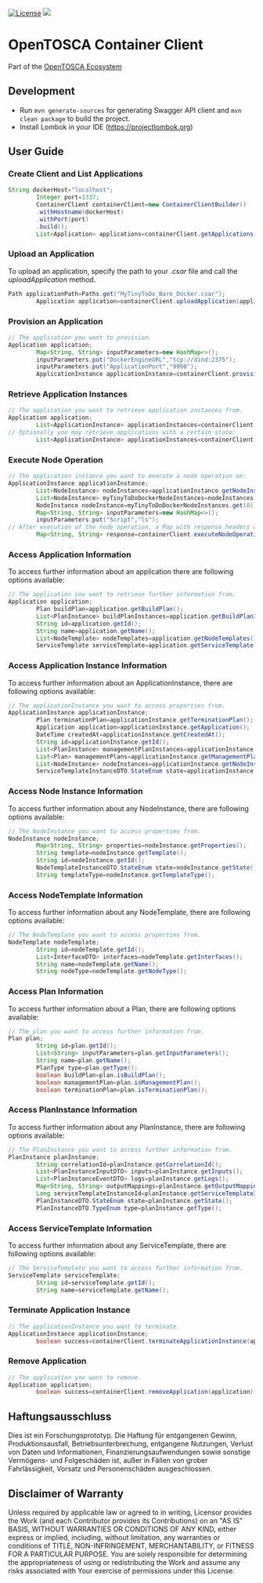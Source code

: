 [![License](https://img.shields.io/badge/License-Apache%202.0-blue.svg)](https://opensource.org/licenses/Apache-2.0)
[![](https://jitpack.io/v/OpenTOSCA/container-client.svg)](https://jitpack.io/#OpenTOSCA/container-client)

# OpenTOSCA Container Client

Part of the [OpenTOSCA Ecosystem](http://www.opentosca.org)

## Development

* Run `mvn generate-sources` for generating Swagger API client and `mvn clean package` to build the project.
* Install Lombok in your IDE (https://projectlombok.org)

## User Guide

### Create Client and List Applications

```java
String dockerHost="localhost";
        Integer port=1337;
        ContainerClient containerClient=new ContainerClientBuilder()
        .withHostname(dockerHost)
        .withPort(port)
        .build();
        List<Application> applications=containerClient.getApplications();
```

### Upload an Application

To upload an application, specify the path to your *.csar* file and call the *uploadApplication* method.

```java
Path applicationPath=Paths.get("MyTinyToDo_Bare_Docker.csar");
        Application application=containerClient.uploadApplication(applicationPath);
```

### Provision an Application

```java
// The application you want to provision.
Application application;
        Map<String, String> inputParameters=new HashMap<>();
        inputParameters.put("DockerEngineURL","tcp://dind:2375");
        inputParameters.put("ApplicationPort","9990");
        ApplicationInstance applicationInstance=containerClient.provisionApplication(application,inputParameters);
```

### Retrieve Application Instances

```java
// The application you want to retrieve application instances from.
Application application;
        List<ApplicationInstance> applicationInstances=containerClient.getApplicationInstances(application);
// Optionally you may retrieve applications with a certain state:
        List<ApplicationInstance> applicationInstances=containerClient.getApplicationInstances(application,ServiceTemplateInstanceDTO.StateEnum.CREATED);
```

### Execute Node Operation

```java
// The application instance you want to execute a node operation on.
ApplicationInstance applicationInstance;
        List<NodeInstance> nodeInstances=applicationInstance.getNodeInstances();
        List<NodeInstance> myTinyToDoDockerNodeInstances=nodeInstances.stream().filter(x->(x.getTemplate().equals("MyTinyToDoDockerContainer"))).collect(Collectors.toList());
        NodeInstance nodeInstance=myTinyToDoDockerNodeInstances.get(0);
        Map<String, String> inputParameters=new HashMap<>();
        inputParameters.put("Script","ls");
// After execution of the node operation, a Map with response headers will be returned.
        Map<String, String> response=containerClient.executeNodeOperation(applicationInstance,nodeInstance,"ContainerManagementInterface","runScript",inputParameters);
```

### Access Application Information

To access further information about an application there are following options available:

```java
// The application you want to retrieve further information from.
Application application;
        Plan buildPlan=application.getBuildPlan();
        List<PlanInstance> buildPlanInstances=application.getBuildPlanInstances();
        String id=application.getId();
        String name=application.getName();
        List<NodeTemplate> nodeTemplates=application.getNodeTemplates();
        ServiceTemplate serviceTemplate=application.getServiceTemplate();
```

### Access Application Instance Information

To access further information about an ApplicationInstance, there are following options available:

```java
// The applicationInstance you want to access properties from.
ApplicationInstance applicationInstance;
        Plan terminationPlan=applicationInstance.getTerminationPlan();
        Application application=applicationInstance.getApplication();
        DateTime createdAt=applicationInstance.getCreatedAt();
        String id=applicationInstance.getId();
        List<PlanInstance> managementPlanInstances=applicationInstance.getManagementPlanInstances();
        List<Plan> managementPlans=applicationInstance.getManagementPlans();
        List<NodeInstance> nodeInstances=applicationInstance.getNodeInstances();
        ServiceTemplateInstanceDTO.StateEnum state=applicationInstance.getState();
```

### Access Node Instance Information

To access further information about any NodeInstance, there are following options available:

```java
// The NodeInstance you want to access properties from.
NodeInstance nodeInstance;
        Map<String, String> properties=nodeInstance.getProperties();
        String template=nodeInstance.getTemplate();
        String id=nodeInstance.getId();
        NodeTemplateInstanceDTO.StateEnum state=nodeInstance.getState();
        String templateType=nodeInstance.getTemplateType();
```

### Access NodeTemplate Information

To access further information about any NodeTemplate, there are following options available:

```java
// The NodeTemplate you want to access properties from.
NodeTemplate nodeTemplate;
        String id=nodeTemplate.getId();
        List<InterfaceDTO> interfaces=nodeTemplate.getInterfaces();
        String name=nodeTemplate.getName();
        String nodeType=nodeTemplate.getNodeType();
```

### Access Plan Information

To access further information about a Plan, there are following options available:

```java
// The plan you want to access further information from.
Plan plan;
        String id=plan.getId();
        List<String> inputParameters=plan.getInputParameters();
        String name=plan.getName();
        PlanType type=plan.getType();
        boolean buildPlan=plan.isBuildPlan();
        boolean managementPlan=plan.isManagementPlan();
        boolean terminationPlan=plan.isTerminationPlan();
```

### Access PlanInstance Information

To access further information about any PlanInstance, there are following options available:

```java
// The PlanInstance you want to access further information from.
PlanInstance planInstance;
        String correlationId=planInstance.getCorrelationId();
        List<PlanInstanceInputDTO> inputs=planInstance.getInputs();
        List<PlanInstanceEventDTO> logs=planInstance.getLogs();
        Map<String, String> outputMappings=planInstance.getOutputMappings();
        Long serviceTemplateInstanceId=planInstance.getServiceTemplateInstanceId();
        PlanInstanceDTO.StateEnum state=planInstance.getState();
        PlanInstanceDTO.TypeEnum type=planInstance.getType();
```

### Access ServiceTemplate Information

To access further information about any ServiceTemplate, there are following options available:

```java
// The ServiceTemplate you want to access further information from.
ServiceTemplate serviceTemplate;
        String id=serviceTemplate.getId();
        String name=serviceTemplate.getName();
```

### Terminate Application Instance

```java
// The applicationInstance you want to terminate.
ApplicationInstance applicationInstance;
        boolean success=containerClient.terminateApplicationInstance(applicationInstance);
```

### Remove Application

```java
// The application you want to remove.
Application application;
        boolean success=containerClient.removeApplication(application);
```

## Haftungsausschluss

Dies ist ein Forschungsprototyp. Die Haftung für entgangenen Gewinn, Produktionsausfall, Betriebsunterbrechung,
entgangene Nutzungen, Verlust von Daten und Informationen, Finanzierungsaufwendungen sowie sonstige Vermögens- und
Folgeschäden ist, außer in Fällen von grober Fahrlässigkeit, Vorsatz und Personenschäden ausgeschlossen.

## Disclaimer of Warranty

Unless required by applicable law or agreed to in writing, Licensor provides the Work (and each Contributor provides its
Contributions) on an "AS IS" BASIS, WITHOUT WARRANTIES OR CONDITIONS OF ANY KIND, either express or implied, including,
without limitation, any warranties or conditions of TITLE, NON-INFRINGEMENT, MERCHANTABILITY, or FITNESS FOR A
PARTICULAR PURPOSE. You are solely responsible for determining the appropriateness of using or redistributing the Work
and assume any risks associated with Your exercise of permissions under this License.
